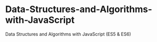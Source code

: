 # Data-Structures-and-Algorithms-with-JavaScript
Data Structures and Algorithms with JavaScript (ES5 &amp; ES6)
